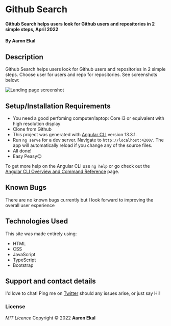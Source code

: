 # Github Search

#### Github Search helps users look for Github users and repositories in 2 simple steps, April 2022

#### By **Aaron Ekal**

## Description

Github Search helps users look for Github users and repositories in 2 simple steps. Choose user for users and repo for repositories. See screenshots below:

![Landing page screenshot](../github-search-main/src/assets/img/screenshot1.png "Github Search")

## Setup/Installation Requirements

- You need a good perfoming computer/laptop: Core i3 or equivalent with high resolution display
- Clone from Github
- This project was generated with [Angular CLI](https://github.com/angular/angular-cli) version 13.3.1.
- Run `ng serve` for a dev server. Navigate to `http://localhost:4200/`. The app will automatically reload if you change any of the source files.
- All done!
- Easy Peasy😉

To get more help on the Angular CLI use `ng help` or go check out the [Angular CLI Overview and Command Reference](https://angular.io/cli) page.

## Known Bugs

There are no known bugs currently but I look forward to improving the overall user experience

## Technologies Used

This site was made entirely using:

- HTML
- CSS
- JavaScript
- TypeScript
- Bootstrap

## Support and contact details

I'd love to chat! Ping me on [Twitter](https://twitter.com/aaronekal) should any issues arise, or just say Hi!

### License

_MIT Licence_
Copyright &copy; 2022 **Aaron Ekal**
